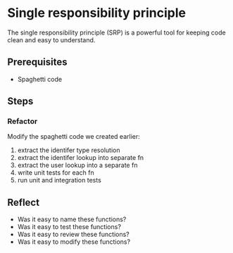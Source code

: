 # Single responsibility principle

The single responsibility principle (SRP) is a powerful tool for keeping code clean and easy to understand.

## Prerequisites

* Spaghetti code

## Steps

### Refactor

Modify the spaghetti code we created earlier:
1. extract the identifer type resolution
1. extract the identifer lookup into separate fn
1. extract the user lookup into a separate fn
1. write unit tests for each fn
1. run unit and integration tests

## Reflect

* Was it easy to name these functions?
* Was it easy to test these functions?
* Was it easy to review these functions?
* Was it easy to modify these functions?